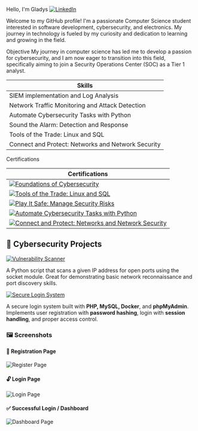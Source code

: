  Hello, I'm Gladys
[![LinkedIn](https://img.shields.io/badge/LinkedIn-0077B5?style=flat-square&logo=linkedin&logoColor=white)](https://www.linkedin.com/in/gladys-l-lemus-73034b244/)

Welcome to my GitHub profile! I'm a passionate Computer Science student interested in software development, cybersecurity, and electronics.
My journey in technology is fueled by my curiosity and dedication to learning and growing in the field.

Objective
My journey in computer science has led me to develop a passion for cybersecurity, and I am now eager to transition into this field, specifically aiming to join a Security Operations Center (SOC)
as a Tier 1 analyst.


| Skills                                            |
|---------------------------------------------------|
| SIEM implementation and Log Analysis              |
| Network Traffic Monitoring and Attack Detection   |
| Automate Cybersecurity Tasks with Python          |                                     
| Sound the Alarm: Detection and Response           |                                 
| Tools of the Trade: Linux and SQL                 |                                       
| Connect and Protect: Networks and Network Security|



Certifications

| Certifications                                                                        |
|---------------------------------------------------------------------------------------|
| [![Foundations of Cybersecurity](https://img.shields.io/badge/Foundations%20of%20Cybersecurity-Certified-blue)](https://coursera.org/share/83347fc0dc3c3ec0158273fa3b418f92) |
| [![Tools of the Trade: Linux and SQL](https://img.shields.io/badge/Tools%20of%20the%20Trade%3A%20Linux%20and%20SQL-Certified-blue)](https://coursera.org/share/cfff4bc3261f10a3295c839ede35d37f) |
| [![Play It Safe: Manage Security Risks](https://img.shields.io/badge/Play%20It%20Safe%3A%20Manage%20Security%20Risks-Certified-blue)](https://coursera.org/share/6dce128d488aa4359467accf44644f8a) |
| [![Automate Cybersecurity Tasks with Python](https://img.shields.io/badge/Automate%20Cybersecurity%20Tasks%20with%20Python-Certified-blue)](https://coursera.org/share/f324cf46b30474b2cec1fb07791a86e3) |
| [![Connect and Protect: Networks and Network Security](https://img.shields.io/badge/Connect%20and%20Protect%3A%20Networks%20and%20Network%20Security-Certified-blue)](https://coursera.org/share/b3bbdb1dc9300fcfc2f9c3f6718e1360) |


## 🔐 Cybersecurity Projects

[![Vulnerability Scanner](https://img.shields.io/badge/-Vulnerability%20Scanner-3776AB?style=for-the-badge&logo=python&logoColor=white)](https://github.com/gladysxlemush/vulnerability-scanner)

  A Python script that scans a given IP address for open ports using the socket module. Great for demonstrating basic network reconnaissance and port discovery skills.
  


[![Secure Login System](https://img.shields.io/badge/-Secure%20Login%20System-4F5D95?style=for-the-badge&logo=php&logoColor=white&labelColor=302f2f)](https://github.com/gladysxlemush/secure-login-system)

A secure login system built with **PHP, MySQL, Docker**, and **phpMyAdmin**.  
Implements user registration with **password hashing**, login with **session handling**, and proper access control.

### 🖼️ Screenshots

#### 🔐 Registration Page
![Register Page](./screenshots/regirster.png)

#### 🔓 Login Page
![Login Page](./screenshots/login.png)

#### ✅ Successful Login / Dashboard
![Dashboard Page](./screenshots/successful.login.png)
